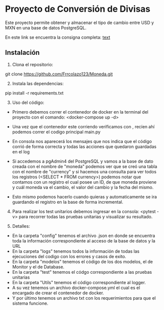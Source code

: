 # Proyecto de Conversión de Divisas

Este proyecto permite obtener y almacenar el tipo de cambio entre USD y MXN en una base de datos PostgreSQL.

En este link se encuentra la consigna completa: [text](https://drive.google.com/file/d/15-vOtYZdcFa8X3-hfFAU2c88TivHSn28/view?usp=sharing)

## Instalación

1. Clona el repositorio:

git clone https://github.com/Frrcolazo123/Moneda.git


2. Instala las dependencias:

pip install -r requirements.txt

3. Uso del código:

- Primero debemos correr el contenedor de docker en la terminal del proyecto con el comando: <docker-compose up -d>

- Una vez que el contenedor este corriendo verificamos con <docker ps>, recíen ahí podemos correr el codigo principal main.py <python main.py>

- En consola nos aparecerá los mensajes que nos indica que el código corrió de forma correcta y todas las acciones que quedaron guardadas en el log

- Si accedemos a pgAdmin4 del PostgreSQL y vamos a la base de dato creada con el nombre de "moneda" podemos ver que se creó una tabla con el nombre de "currency" y si hacemos una consulta para ver todos los registros (<SELECT * FROM currency>) podemos notar que contamos con un registro el cual posee un ID, de que moneda proviene y cuál moneda va el cambio, el valor del cambio y la fecha del mismo.

- Esto mismo podemos hacerlo cuando quieras y automaticamente se ira guardando el registro en la base de forma incremental.

4. Para realizar los test unitarios debemos ingresar en la consola: <pytest -v> para recorrer todas las pruebas unitarias y visualizar su resultado.

5. Detalles:

- En la carpeta "config" tenemos el archivo .json en donde se encuentra toda la información correspondiente al acceso de la base de datos y la URL
- En la carpeta "logs" tenemos todos la información de todas las ejecuciones del codigo con los errores y casos de exito.
- En la carpeta "modelos" tenemos el código de los dos modelos, el de Monitor y el de Database.
- En la carpeta "test" tenemos el códgo correspondiente a las pruebas unitarias
- En la carpeta "Utils" tenemos el código correspondiente al logger.
- A su vez tenemos un archivo docker-compose.yml el cual es el encargado de crear el contenedor de docker.
- Y por último tenemos un archivo txt con los requerimientos para que el sistema funcione.
